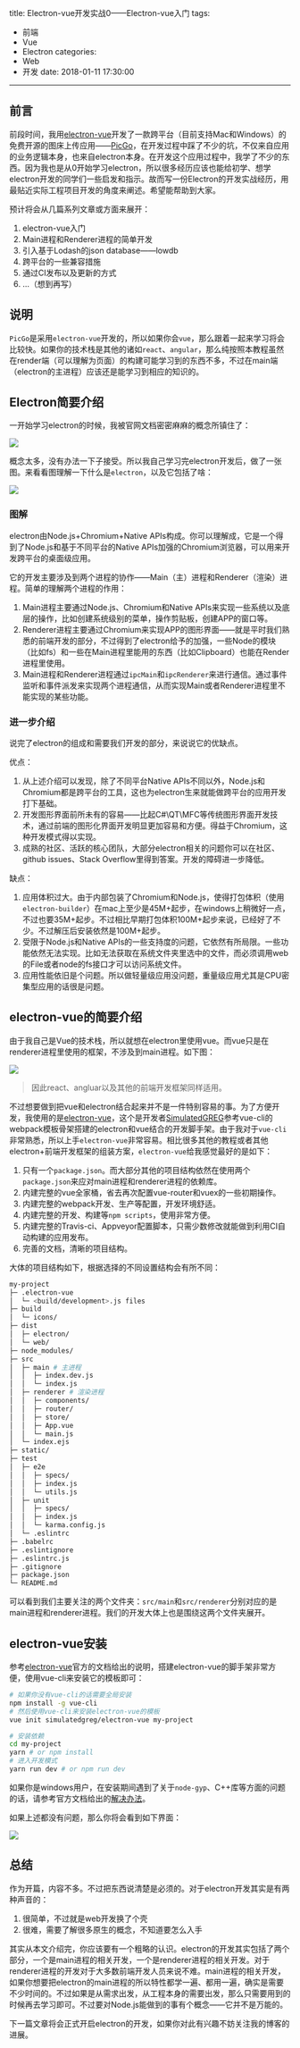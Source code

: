 title: Electron-vue开发实战0——Electron-vue入门
tags: 
  - 前端
  - Vue
  - Electron
categories:
  - Web
  - 开发
date: 2018-01-11 17:30:00
---

## 前言

前段时间，我用[electron-vue](https://github.com/SimulatedGREG/electron-vue)开发了一款跨平台（目前支持Mac和Windows）的免费开源的图床上传应用——[PicGo](https://github.com/Molunerfinn/PicGo)，在开发过程中踩了不少的坑，不仅来自应用的业务逻辑本身，也来自electron本身。在开发这个应用过程中，我学了不少的东西。因为我也是从0开始学习electron，所以很多经历应该也能给初学、想学electron开发的同学们一些启发和指示。故而写一份Electron的开发实战经历，用最贴近实际工程项目开发的角度来阐述。希望能帮助到大家。

预计将会从几篇系列文章或方面来展开：

1. electron-vue入门
2. Main进程和Renderer进程的简单开发
3. 引入基于Lodash的json database——lowdb
4. 跨平台的一些兼容措施
5. 通过CI发布以及更新的方式
6. ...（想到再写）

## 说明

`PicGo`是采用`electron-vue`开发的，所以如果你会`vue`，那么跟着一起来学习将会比较快。如果你的技术栈是其他的诸如`react`、`angular`，那么纯按照本教程虽然在render端（可以理解为页面）的构建可能学习到的东西不多，不过在main端（electron的主进程）应该还是能学习到相应的知识的。

<!-- more -->

## Electron简要介绍

一开始学习electron的时候，我被官网文档密密麻麻的概念所镇住了：

![](https://ws1.sinaimg.cn/mw690/8700af19ly1fncsj44xlhj21xy3e8x1g)

概念太多，没有办法一下子接受。所以我自己学习完electron开发后，做了一张图。来看看图理解一下什么是`electron`，以及它包括了啥：

![](https://ws1.sinaimg.cn/large/8700af19ly1fncq342rk8j20cs0d63zd)

### 图解

electron由Node.js+Chromium+Native APIs构成。你可以理解成，它是一个得到了Node.js和基于不同平台的Native APIs加强的Chromium浏览器，可以用来开发跨平台的桌面级应用。

它的开发主要涉及到两个进程的协作——Main（主）进程和Renderer（渲染）进程。简单的理解两个进程的作用：

1. Main进程主要通过Node.js、Chromium和Native APIs来实现一些系统以及底层的操作，比如创建系统级别的菜单，操作剪贴板，创建APP的窗口等。
2. Renderer进程主要通过Chromium来实现APP的图形界面——就是平时我们熟悉的前端开发的部分，不过得到了electron给予的加强，一些Node的模块（比如fs）和一些在Main进程里能用的东西（比如Clipboard）也能在Render进程里使用。
3. Main进程和Renderer进程通过`ipcMain`和`ipcRenderer`来进行通信。通过事件监听和事件派发来实现两个进程通信，从而实现Main或者Renderer进程里不能实现的某些功能。

### 进一步介绍

说完了electron的组成和需要我们开发的部分，来说说它的优缺点。

优点：

1. 从上述介绍可以发现，除了不同平台Native APIs不同以外，Node.js和Chromium都是跨平台的工具，这也为electron生来就能做跨平台的应用开发打下基础。
2. 开发图形界面前所未有的容易——比起C#\QT\MFC等传统图形界面开发技术，通过前端的图形化界面开发明显更加容易和方便。得益于Chromium，这种开发模式得以实现。
3. 成熟的社区、活跃的核心团队，大部分electron相关的问题你可以在社区、github issues、Stack Overflow里得到答案。开发的障碍进一步降低。

缺点：

1. 应用体积过大。由于内部包装了Chromium和Node.js，使得打包体积（使用`electron-builder`）在mac上至少是45M+起步，在windows上稍微好一点，不过也要35M+起步。不过相比早期打包体积100M+起步来说，已经好了不少。不过解压后安装依然是100M+起步。
2. 受限于Node.js和Native APIs的一些支持度的问题，它依然有所局限。一些功能依然无法实现。比如无法获取在系统文件夹里选中的文件，而必须调用web的File或者node的fs接口才可以访问系统文件。
3. 应用性能依旧是个问题。所以做轻量级应用没问题，重量级应用尤其是CPU密集型应用的话很是问题。


## electron-vue的简要介绍

由于我自己是Vue的技术栈，所以就想在electron里使用vue。而vue只是在renderer进程里使用的框架，不涉及到main进程。如下图：

![](https://ws1.sinaimg.cn/large/8700af19ly1fncpxesazgj20dy08kwf1)

> 因此react、angluar以及其他的前端开发框架同样适用。

不过想要做到把vue和electron结合起来并不是一件特别容易的事。为了方便开发，我使用的是[electron-vue](https://github.com/SimulatedGREG/electron-vue)，这个是开发者[SimulatedGREG](https://github.com/SimulatedGREG)参考vue-cli的webpack模板骨架搭建的electron和vue结合的开发脚手架。由于我对于`vue-cli`非常熟悉，所以上手`electron-vue`非常容易。相比很多其他的教程或者其他electron+前端开发框架的组装方案，`electron-vue`给我感觉最好的是如下：

1. 只有一个`package.json`。而大部分其他的项目结构依然在使用两个`package.json`来应对main进程和renderer进程的依赖库。
2. 内建完整的vue全家桶，省去再次配置vue-router和vuex的一些初期操作。
3. 内建完整的webpack开发、生产等配置，开发环境舒适。
4. 内建完整的开发、构建等`npm scripts`，使用非常方便。
5. 内建完整的Travis-ci、Appveyor配置脚本，只需少数修改就能做到利用CI自动构建的应用发布。
6. 完善的文档，清晰的项目结构。

大体的项目结构如下，根据选择的不同设置结构会有所不同：

```bash
my-project
├─ .electron-vue
│  └─ <build/development>.js files
├─ build
│  └─ icons/
├─ dist
│  ├─ electron/
│  └─ web/
├─ node_modules/
├─ src
│  ├─ main # 主进程
│  │  ├─ index.dev.js
│  │  └─ index.js
│  ├─ renderer # 渲染进程
│  │  ├─ components/
│  │  ├─ router/
│  │  ├─ store/
│  │  ├─ App.vue
│  │  └─ main.js
│  └─ index.ejs
├─ static/
├─ test
│  ├─ e2e
│  │  ├─ specs/
│  │  ├─ index.js
│  │  └─ utils.js
│  ├─ unit
│  │  ├─ specs/
│  │  ├─ index.js
│  │  └─ karma.config.js
│  └─ .eslintrc
├─ .babelrc
├─ .eslintignore
├─ .eslintrc.js
├─ .gitignore
├─ package.json
└─ README.md
```

可以看到我们主要关注的两个文件夹：`src/main`和`src/renderer`分别对应的是main进程和renderer进程。我们的开发大体上也是围绕这两个文件夹展开。

## electron-vue安装

参考[electron-vue](https://github.com/SimulatedGREG/electron-vue)官方的文档给出的说明，搭建electron-vue的脚手架非常方便，使用vue-cli来安装它的模板即可：

```bash
# 如果你没有vue-cli的话需要全局安装
npm install -g vue-cli
# 然后使用vue-cli来安装electron-vue的模板
vue init simulatedgreg/electron-vue my-project

# 安装依赖
cd my-project
yarn # or npm install
# 进入开发模式
yarn run dev # or npm run dev
```

如果你是windows用户，在安装期间遇到了关于`node-gyp`、C++库等方面的问题的话，请参考官方文档给出的[解决办法](https://simulatedgreg.gitbooks.io/electron-vue/content/en/getting_started.html#a-note-for-windows-users)。

如果上述都没有问题，那么你将会看到如下界面：

![](https://ws1.sinaimg.cn/large/8700af19ly1fncs5yv0qdj21jk0wi44h)

## 总结

作为开篇，内容不多。不过把东西说清楚是必须的。对于electron开发其实是有两种声音的：

1. 很简单，不过就是web开发换了个壳
2. 很难，需要了解很多原生的概念，不知道要怎么入手

其实从本文介绍完，你应该要有一个粗略的认识。electron的开发其实包括了两个部分，一个是main进程的相关开发，一个是renderer进程的相关开发。对于renderer进程的开发对于大多数前端开发人员来说不难。main进程的相关开发，如果你想要把electron的main进程的所以特性都学一遍、都用一遍，确实是需要不少时间的。不过如果是从需求出发，从工程本身的需要出发，那么只需要用到的时候再去学习即可。不过要对Node.js能做到的事有个概念——它并不是万能的。

下一篇文章将会正式开启electron的开发，如果你对此有兴趣不妨关注我的博客的进展。




















